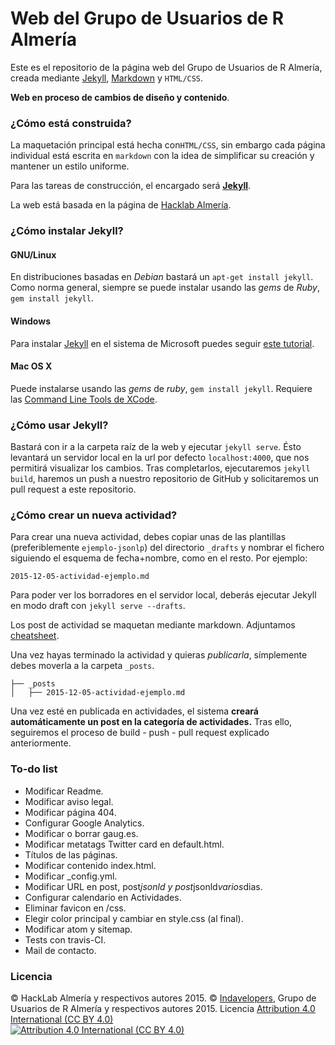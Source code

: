# Web del Grupo de Usuarios de R Almería

Este es el repositorio de la página web del Grupo de Usuarios de R Almería, creada mediante [Jekyll][1], [Markdown][2] y `HTML/CSS`.

**Web en proceso de cambios de diseño y contenido**.

### ¿Cómo está construida?

La maquetación principal está hecha con`HTML/CSS`, sin embargo cada página individual está escrita en `markdown` con la idea de simplificar su creación y mantener un estilo uniforme.

Para las tareas de construcción, el encargado será **[Jekyll][1]**.

La web está basada en la página de [Hacklab Almería](http://www.hacklabalmeria.net).

### ¿Cómo instalar Jekyll?

#### GNU/Linux

En distribuciones basadas en _Debian_ bastará un `apt-get install jekyll`. Como norma general, siempre se puede instalar usando las _gems_ de _Ruby_, `gem install jekyll`.

#### Windows

Para instalar [Jekyll][1] en el sistema de Microsoft puedes seguir [este tutorial][3].

#### Mac OS X

Puede instalarse usando las _gems_ de _ruby_, `gem install jekyll`. Requiere las [Command Line Tools de XCode][4].

### ¿Cómo usar Jekyll?

Bastará con ir a la carpeta raíz de la web y ejecutar `jekyll serve`. Ésto levantará un servidor local en la url por defecto `localhost:4000`, que nos permitirá visualizar los cambios. Tras completarlos, ejecutaremos `jekyll build`, haremos un push a nuestro repositorio de GitHub y solicitaremos un pull request a este repositorio.

### ¿Cómo crear un nueva actividad?

Para crear una nueva actividad, debes copiar unas de las plantillas (preferiblemente `ejemplo-jsonlp`) del directorio `_drafts` y nombrar el fichero siguiendo el esquema de fecha+nombre, como en el resto. Por ejemplo:

```
2015-12-05-actividad-ejemplo.md
```

Para poder ver los borradores en el servidor local, deberás ejecutar Jekyll en modo draft con `jekyll serve --drafts`.

Los post de actividad se maquetan mediante markdown. Adjuntamos [cheatsheet](https://github.com/adam-p/markdown-here/wiki/Markdown-Cheatsheet).

Una vez hayas terminado la actividad y quieras _publicarla_, símplemente debes moverla a la carpeta `_posts`.

```
├── _posts
│   ├── 2015-12-05-actividad-ejemplo.md
```

Una vez esté en publicada en actividades, el sistema **creará automáticamente un post en la categoría de actividades.** Tras ello, seguiremos el proceso de build - push - pull request explicado anteriormente.

### To-do list

 * Modificar Readme.
 * Modificar aviso legal.
 * Modificar página 404.
 * Configurar Google Analytics.
 * Modificar o borrar gaug.es. 
 * Modificar metatags Twitter card en default.html.
 * Títulos de las páginas.
 * Modificar contenido index.html.
 * Modificar _config.yml.
 * Modificar URL en post, post*jsonld y post*jsonld*varios*dias.
 * Configurar calendario en Actividades.
 * Eliminar favicon en /css.
 * Elegir color principal y cambiar en style.css (al final).
 * Modificar atom y sitemap.
 * Tests con travis-CI.
 * Mail de contacto.

### Licencia

© HackLab Almería y respectivos autores 2015.
© [Indavelopers](http://www.indavelopers.com), Grupo de Usuarios de R Almería y respectivos autores 2015.
Licencia [Attribution 4.0 International (CC BY 4.0)][5]  
[![Attribution 4.0 International (CC BY 4.0)](http://i.creativecommons.org/l/by/4.0/88x31.png "Attribution 4.0 International (CC BY 4.0)")][5]

[1]: http://jekyllrb.com
[2]: http://es.wikipedia.org/wiki/Markdown
[3]: http://jekyll-windows.juthilo.com
[4]: http://railsapps.github.io/xcode-command-line-tools.html
[5]: http://creativecommons.org/licenses/by/4.0/